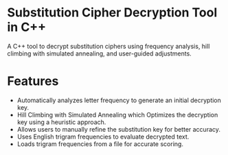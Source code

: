 # Substitution Cipher Decryption Tool in C++
A C++ tool to decrypt substitution ciphers using frequency analysis, hill climbing with simulated annealing, and user-guided adjustments.

# Features
- Automatically analyzes letter frequency to generate an initial decryption key.
- Hill Climbing with Simulated Annealing which Optimizes the decryption key using a heuristic approach.
- Allows users to manually refine the substitution key for better accuracy.
- Uses English trigram frequencies to evaluate decrypted text.
- Loads trigram frequencies from a file for accurate scoring.
